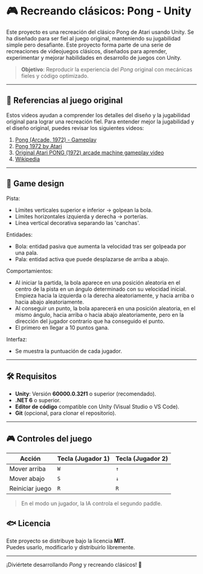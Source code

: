 # 🎮 Recreando clásicos: Pong - Unity

Este proyecto es una recreación del clásico Pong de Atari usando Unity. Se ha diseñado para ser fiel al juego original, manteniendo su jugabilidad simple pero desafiante.
Este proyecto forma parte de una serie de recreaciones de videojuegos clásicos, diseñados para aprender, experimentar y mejorar habilidades en desarrollo de juegos con Unity.

> **Objetivo**: Reproducir la experiencia del *Pong* original con mecánicas fieles y código optimizado.

---

## 🎥 Referencias al juego original

Estos videos ayudan a comprender los detalles del diseño y la jugabilidad original para lograr una recreación fiel.
Para entender mejor la jugabilidad y el diseño original, puedes revisar los siguientes videos:

1. [Pong (Arcade, 1972) - Gameplay](https://www.youtube.com/watch?v=fiShX2pTz9A)  
2. [Pong 1972 by Atari](https://www.youtube.com/watch?v=fhd7FfGCdCo)
3. [Original Atari PONG (1972) arcade machine gameplay video](https://www.youtube.com/watch?v=fiShX2pTz9A)
4. [Wikipedia](https://es.wikipedia.org/wiki/Pong)

---

## 📌 Game design

Pista:
- Límites verticales superior e inferior -> golpean la bola.
- Límites horizontales izquierda y derecha -> porterías.
- Línea vertical decorativa separando las 'canchas'.

Entidades:
- Bola: entidad pasiva que aumenta la velocidad tras ser golpeada por una pala.
- Pala: entidad activa que puede desplazarse de arriba a abajo.

Comportamientos:
- Al iniciar la partida, la bola aparece en una posición aleatoria en el centro de la pista en un ángulo determinado con su velocidad inicial. Empieza hacia la izquierda o la derecha aleatoriamente, y hacia arriba o hacia abajo aleatoriamente.
- Al conseguir un punto, la bola aparecerá en una posición aleatoria, en el mismo ángulo, hacia arriba o hacia abajo aleatoriamente, pero en la dirección del jugador contrario que ha conseguido el punto.
- El primero en llegar a 10 puntos gana.

Interfaz:
- Se muestra la puntuación de cada jugador.

---

## 🛠️ Requisitos

- **Unity**: Versión **60000.0.32f1** o superior (recomendado).  
- **.NET 6** o superior.  
- **Editor de código** compatible con Unity (Visual Studio o VS Code).  
- **Git** (opcional, para clonar el repositorio).  

---

## 🎮 Controles del juego

| Acción         | Tecla (Jugador 1) | Tecla (Jugador 2) |
|---------------|------------------|------------------|
| Mover arriba  | `W`              | `↑`             |
| Mover abajo   | `S`              | `↓`             |
| Reiniciar juego | `R`             | `R`             |

> En el modo un jugador, la IA controla el segundo paddle.

## 🐟 Licencia

Este proyecto se distribuye bajo la licencia **MIT**.  
Puedes usarlo, modificarlo y distribuirlo libremente.

---

¡Diviértete desarrollando *Pong* y recreando clásicos! 🚀

